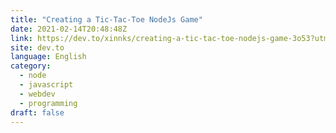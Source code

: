 ```yaml
---
title: "Creating a Tic-Tac-Toe NodeJs Game"
date: 2021-02-14T20:48:48Z
link: https://dev.to/xinnks/creating-a-tic-tac-toe-nodejs-game-3o53?utm_medium=RSS&utm_source=news.12bit.vn
site: dev.to
language: English
category:
  - node
  - javascript
  - webdev
  - programming
draft: false
---
```


